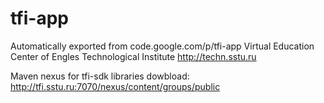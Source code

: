 # tfi-app
Automatically exported from code.google.com/p/tfi-app
Virtual Education Center of Engles Technological Institute http://techn.sstu.ru

Maven nexus for tfi-sdk libraries dowbload: http://tfi.sstu.ru:7070/nexus/content/groups/public
